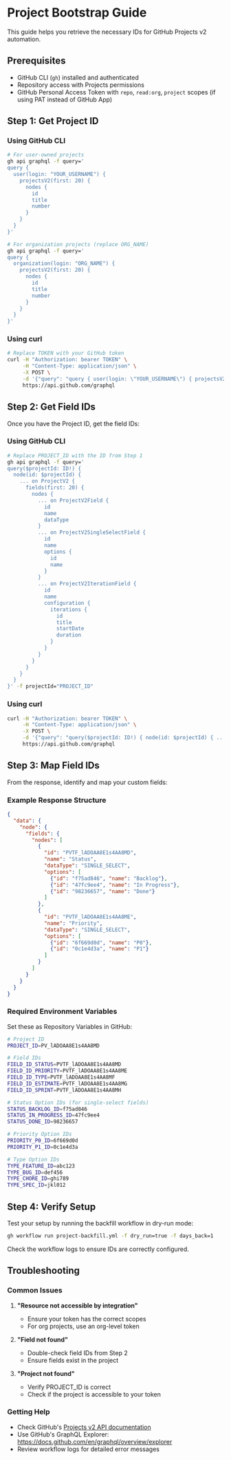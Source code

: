 # Project Bootstrap Guide

This guide helps you retrieve the necessary IDs for GitHub Projects v2 automation.

## Prerequisites

- GitHub CLI (`gh`) installed and authenticated
- Repository access with Projects permissions
- GitHub Personal Access Token with `repo`, `read:org`, `project` scopes (if using PAT instead of GitHub App)

## Step 1: Get Project ID

### Using GitHub CLI

```bash
# For user-owned projects
gh api graphql -f query='
query {
  user(login: "YOUR_USERNAME") {
    projectsV2(first: 20) {
      nodes {
        id
        title
        number
      }
    }
  }
}'

# For organization projects (replace ORG_NAME)
gh api graphql -f query='
query {
  organization(login: "ORG_NAME") {
    projectsV2(first: 20) {
      nodes {
        id
        title
        number
      }
    }
  }
}'
```

### Using curl

```bash
# Replace TOKEN with your GitHub token
curl -H "Authorization: bearer TOKEN" \
     -H "Content-Type: application/json" \
     -X POST \
     -d '{"query": "query { user(login: \"YOUR_USERNAME\") { projectsV2(first: 20) { nodes { id title number } } } }"}' \
     https://api.github.com/graphql
```

## Step 2: Get Field IDs

Once you have the Project ID, get the field IDs:

### Using GitHub CLI

```bash
# Replace PROJECT_ID with the ID from Step 1
gh api graphql -f query='
query($projectId: ID!) {
  node(id: $projectId) {
    ... on ProjectV2 {
      fields(first: 20) {
        nodes {
          ... on ProjectV2Field {
            id
            name
            dataType
          }
          ... on ProjectV2SingleSelectField {
            id
            name
            options {
              id
              name
            }
          }
          ... on ProjectV2IterationField {
            id
            name
            configuration {
              iterations {
                id
                title
                startDate
                duration
              }
            }
          }
        }
      }
    }
  }
}' -f projectId="PROJECT_ID"
```

### Using curl

```bash
curl -H "Authorization: bearer TOKEN" \
     -H "Content-Type: application/json" \
     -X POST \
     -d '{"query": "query($projectId: ID!) { node(id: $projectId) { ... on ProjectV2 { fields(first: 20) { nodes { ... on ProjectV2Field { id name dataType } ... on ProjectV2SingleSelectField { id name options { id name } } ... on ProjectV2IterationField { id name configuration { iterations { id title startDate duration } } } } } } } }", "variables": {"projectId": "PROJECT_ID"}}' \
     https://api.github.com/graphql
```

## Step 3: Map Field IDs

From the response, identify and map your custom fields:

### Example Response Structure

```json
{
  "data": {
    "node": {
      "fields": {
        "nodes": [
          {
            "id": "PVTF_lADOAA8E1s4AA8MD",
            "name": "Status",
            "dataType": "SINGLE_SELECT",
            "options": [
              {"id": "f75ad846", "name": "Backlog"},
              {"id": "47fc9ee4", "name": "In Progress"},
              {"id": "98236657", "name": "Done"}
            ]
          },
          {
            "id": "PVTF_lADOAA8E1s4AA8ME",
            "name": "Priority",
            "dataType": "SINGLE_SELECT",
            "options": [
              {"id": "6f669d0d", "name": "P0"},
              {"id": "0c1e4d3a", "name": "P1"}
            ]
          }
        ]
      }
    }
  }
}
```

### Required Environment Variables

Set these as Repository Variables in GitHub:

```bash
# Project ID
PROJECT_ID=PV_lADOAA8E1s4AA8MD

# Field IDs
FIELD_ID_STATUS=PVTF_lADOAA8E1s4AA8MD
FIELD_ID_PRIORITY=PVTF_lADOAA8E1s4AA8ME
FIELD_ID_TYPE=PVTF_lADOAA8E1s4AA8MF
FIELD_ID_ESTIMATE=PVTF_lADOAA8E1s4AA8MG
FIELD_ID_SPRINT=PVTF_lADOAA8E1s4AA8MH

# Status Option IDs (for single-select fields)
STATUS_BACKLOG_ID=f75ad846
STATUS_IN_PROGRESS_ID=47fc9ee4
STATUS_DONE_ID=98236657

# Priority Option IDs
PRIORITY_P0_ID=6f669d0d
PRIORITY_P1_ID=0c1e4d3a

# Type Option IDs
TYPE_FEATURE_ID=abc123
TYPE_BUG_ID=def456
TYPE_CHORE_ID=ghi789
TYPE_SPEC_ID=jkl012
```

## Step 4: Verify Setup

Test your setup by running the backfill workflow in dry-run mode:

```bash
gh workflow run project-backfill.yml -f dry_run=true -f days_back=1
```

Check the workflow logs to ensure IDs are correctly configured.

## Troubleshooting

### Common Issues

1. **"Resource not accessible by integration"**
   - Ensure your token has the correct scopes
   - For org projects, use an org-level token

2. **"Field not found"**
   - Double-check field IDs from Step 2
   - Ensure fields exist in the project

3. **"Project not found"**
   - Verify PROJECT_ID is correct
   - Check if the project is accessible to your token

### Getting Help

- Check GitHub's [Projects v2 API documentation](https://docs.github.com/en/graphql/reference/objects#projectv2)
- Use GitHub's GraphQL Explorer: https://docs.github.com/en/graphql/overview/explorer
- Review workflow logs for detailed error messages